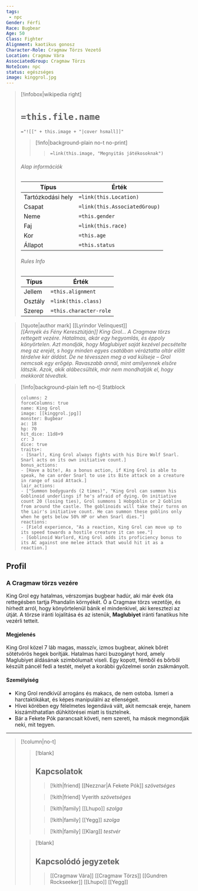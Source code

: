 ```yaml
---
tags:
 - npc
Gender: Férfi
Race: Bugbear
Age: 50
Class: Fighter
Alignment: kaotikus gonosz
Character-Role: Cragmaw Törzs Vezető
Location: Cragmaw Vára
AssociatedGroup: Cragmaw Törzs
NoteIcon: npc
status: egészséges
image: kinggrol.jpg
---
```


> [!infobox|wikipedia right]
> # `=this.file.name`
> `="![[" + this.image + "|cover hsmall]]"`
>> [!info|background-plain no-t no-print]
>>>  `=link(this.image, "Megnyitás játékosoknak")`
> ###### Alap információk
> Típus |  Érték |
> ---|---|
> Tartózkodási hely | `=link(this.Location)` |
> Csapat | `=link(this.AssociatedGroup)` |
> Neme | `=this.gender` |
> Faj | `=link(this.race)` |
> Kor | `=this.age` |
> Állapot | `=this.status` |
> ###### Rules Info
> Típus |  Érték |
> ---|---|
> Jellem | `=this.alignment` |
> Osztály | `=link(this.class)` |
> Szerep | `=this.character-role` |

>[!quote|author mark] [[Lyrindor Velinquest]]<br>*[[Árnyék és Fény Keresztútján]]*
>_King Grol... A Cragmaw törzs rettegett vezére. Hatalmas, akár egy hegyomlás, és éppoly könyörtelen. Azt mondják, hogy Maglubiyet saját kezével pecsételte meg az erejét, s hogy minden egyes csatában véráztatta oltár előtt térdelve kér áldást. De ne tévesszen meg a vad külseje – Grol nemcsak egy erőgép. Ravaszabb annál, mint amilyennek elsőre látszik. Azok, akik alábecsülték, már nem mondhatják el, hogy mekkorát tévedtek._

> [!info|background-plain left no-t] Statblock
> ```statblock
> columns: 2
> forceColumns: true
> name: King Grol
> image: [[kinggrol.jpg]]
> monster: Bugbear
> ac: 18
> hp: 70
> hit_dice: 11d8+9
> cr: 3
> dice: true
> traits+:  
> - [Snarl!, King Grol always fights with his Dire Wolf Snarl. Snarl acts on its own initiative count.]
> bonus_actions:
> - [Have a bite!, As a bonus action, if King Grol is able to speak, he can order Snarl to use its Bite attack on a creature in range of said Attack.]
> lair_actions:  
> - ["Summon bodyguards (2 times)", "King Grol can summon his Goblinoid underlings if he's afraid of dying. On initiative count 20 (losing ties), Grol summons 1 Hobgoblin or 2 Goblins from around the castle. The goblinoids will take their turns on the Lair's initiative count. He can summon these goblins only when he gets below 50% HP or when Snarl dies."]  
> reactions:  
> - [Field experience, "As a reaction, King Grol can move up to its speed towards a hostile creature it can see."]  
> - [Goblinoid Warlord, King Grol adds its proficiency bonus to its AC against one melee attack that would hit it as a reaction.]
> ```

## Profil
### **A Cragmaw törzs vezére**

King Grol egy hatalmas, vérszomjas bugbear hadúr, aki már évek óta rettegésben tartja Phandalin környékét. Ő a Cragmaw törzs vezetője, és hírhedt arról, hogy könyörtelenül bánik el mindenkivel, aki keresztezi az útját. A törzse iránti lojalitása és az istenük, **Maglubiyet** iránti fanatikus hite vezérli tetteit.

#### **Megjelenés**

King Grol közel 7 láb magas, masszív, izmos bugbear, akinek bőrét sötétvörös hegek borítják. Hatalmas harci buzogányt hord, amely Maglubiyet áldásának szimbólumait viseli. Egy kopott, fémből és bőrből készült páncél fedi a testét, melyet a korábbi győzelmei során zsákmányolt.

#### **Személyiség**

- King Grol rendkívül arrogáns és makacs, de nem ostoba. Ismeri a harctaktikákat, és képes manipulálni az ellenségeit.
- Hívei körében egy félelmetes legendává vált, akit nemcsak ereje, hanem kiszámíthatatlan dühkitörései miatt is tisztelnek.
- Bár a Fekete Pók parancsait követi, nem szereti, ha mások megmondják neki, mit tegyen.

---
> [!column|no-t]
>
>> [!blank]
>> ## Kapcsolatok
>>> [!kith|friend] [[Nezznar|A Fekete Pók]] _szövetséges_
>>
>>> [!kith|friend] Vyerith _szövetséges_
>>
>>> [!kith|family] [[Lhupo]] _szolga_
>>
>>> [!kith|family] [[Yegg]] _szolga_
>>
>>> [!kith|family] [[Klarg]] _testvér_
>
>> [!blank]
>> ## **Kapcsolódó jegyzetek**
>>> [[Cragmaw Vára]]
>>> [[Cragmaw Törzs]]
>>> [[Gundren Rockseeker]]
>>> [[Lhupo]]
>>> [[Yegg]]